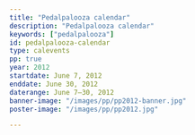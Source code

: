 ```yaml
---
title: "Pedalpalooza calendar"
description: "Pedalpalooza calendar"
keywords: ["pedalpalooza"]
id: pedalpalooza-calendar
type: calevents
pp: true
year: 2012
startdate: June 7, 2012
enddate: June 30, 2012
daterange: June 7–30, 2012
banner-image: "/images/pp/pp2012-banner.jpg"
poster-image: "/images/pp/pp2012.jpg"

---
```


